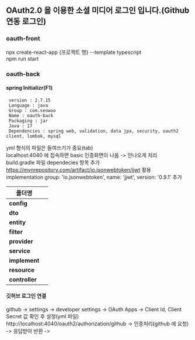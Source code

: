 ## OAuth2.0 을 이용한 소셜 미디어 로그인 입니다.(Github 연동 로그인) ##
### oauth-front ###
npx create-react-app {프로젝트 명} --template typescript<br/>
npm run start
### oauth-back ###
#### spring Initializr(F1) ####
     version : 2.7.15
     Language : java
     Group : com.seowoo
     Name : oauth-back
     Packaging : jar
     Java : 17
     Dependencies : spring web, validation, data jpa, security, oauth2 client, lombok, mysql

yml 형식의 파일은 들여쓰기가 중요(tab)<br/>
localhost:4040 에 접속하면 basic 인증화면이 나옴 -> 안나오게 처리<br/>
build.gradle 파일 dependecies 항목 추가<br/>
https://mvnrepository.com/artifact/io.jsonwebtoken/jjwt 활용<br/>
implementation group: 'io.jsonwebtoken', name: 'jjwt', version: '0.9.1' 추가

|**폴더명**||
|--|--|
|**config**||
|**dto**||
|**entity**||
|**filter**||
|**provider**||
|**service**||
|**implement**||
|**resource**||
|**controller**||

#### 깃허브 로그인 연결 ####
github -> settings -> developer settings -> OAuth Apps -> Client Id, Client Secret 값 확인 후 설정(yml 파일)<br/>
http://localhost:4040/oauth2/authorization/github -> 인증처리(github 에 요청) -> 응답받아 반환 -> 
